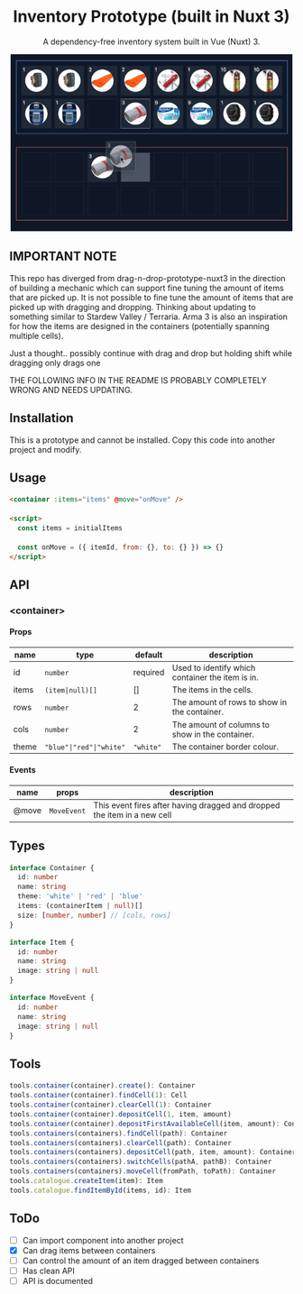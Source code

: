 <div align="center">

# Inventory Prototype (built in Nuxt 3)

A dependency-free inventory system built in Vue (Nuxt) 3.

  <img src="public/img/demo.gif" alt="Inventory prototype example" title="Inventory prototype example" width="500" />
</div>

## IMPORTANT NOTE

This repo has diverged from drag-n-drop-prototype-nuxt3 in the direction of building a mechanic which can support fine tuning the amount of items that are picked up. It is not possible to fine tune the amount of items that are picked up with dragging and dropping. Thinking about updating to something similar to Stardew Valley / Terraria. Arma 3 is also an inspiration for how the items are designed in the containers (potentially spanning multiple cells). 

Just a thought.. possibly continue with drag and drop but holding shift while dragging only drags one

THE FOLLOWING INFO IN THE README IS PROBABLY COMPLETELY WRONG AND NEEDS UPDATING.

## Installation

This is a prototype and cannot be installed. Copy this code into another project and modify.

## Usage

```html
<container :items="items" @move="onMove" />

<script>
  const items = initialItems

  const onMove = ({ itemId, from: {}, to: {} }) => {}
</script>
```

## API

### <container&gt;

#### Props

| name  | type                     | default   | description                                      |
| ----- | ------------------------ | --------- | ------------------------------------------------ |
| id    | `number`                 | required  | Used to identify which container the item is in. |
| items | `(item\|null)[]`         | []        | The items in the cells.                          |
| rows  | `number`                 | 2         | The amount of rows to show in the container.     |
| cols  | `number`                 | 2         | The amount of columns to show in the container.  |
| theme | `"blue"\|"red"\|"white"` | `"white"` | The container border colour.                     |

#### Events

| name  | props       | description                                                              |
| ----- | ----------- | ------------------------------------------------------------------------ |
| @move | `MoveEvent` | This event fires after having dragged and dropped the item in a new cell |

## Types

```typescript
interface Container {
  id: number
  name: string
  theme: 'white' | 'red' | 'blue'
  items: (containerItem | null)[]
  size: [number, number] // [cols, rows]
}
```

```typescript
interface Item {
  id: number
  name: string
  image: string | null
}
```

```typescript
interface MoveEvent {
  id: number
  name: string
  image: string | null
}
```

## Tools

```typescript
tools.container(container).create(): Container                                  // create a container
tools.container(container).findCell(1): Cell                                    // find a cell in a container
tools.container(container).clearCell(1): Container                              // clear a cell in a container
tools.container(container).depositCell(1, item, amount)                         // deposit an item in a cell
tools.container(container).depositFirstAvailableCell(item, amount): Container   // deposit an item in the first available cell
tools.containers(containers).findCell(path): Container                          // find a cell in a container
tools.containers(containers).clearCell(path): Container                         // clear a cell in a container
tools.containers(containers).depositCell(path, item, amount): Container         // deposit an item in a cell
tools.containers(containers).switchCells(pathA, pathB): Container               // switch two cells
tools.containers(containers).moveCell(fromPath, toPath): Container              // move a cell
tools.catalogue.createItem(item): Item                                          // Create an item
tools.catalogue.findItemById(items, id): Item                                   // Find an item by id
```

## ToDo

- [ ] Can import component into another project
- [x] Can drag items between containers
- [ ] Can control the amount of an item dragged between containers
- [ ] Has clean API
- [ ] API is documented
